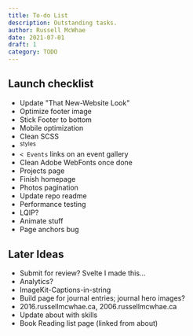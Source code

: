 ```yaml
---
title: To-do List
description: Outstanding tasks.
author: Russell McWhae
date: 2021-07-01
draft: 1
category: TODO
---
```


## Launch checklist

-   Update "That New-Website Look"
-   Optimize footer image
-   Stick Footer to bottom
-   Mobile optimization
-   Clean SCSS
-   <sup> styles
-   `< Events` links on an event gallery
-   Clean Adobe WebFonts once done
-   Projects page
-   Finish homepage
-   Photos pagination
-   Update repo readme
-   Performance testing
-   LQIP?
-   Animate stuff
-   Page anchors bug

## Later Ideas

-   Submit for review? Svelte I made this…
-   Analytics?
-   ImageKit-Captions-in-string
-   Build <category> page for journal entries; journal hero images?
-   2016.russellmcwhae.ca, 2006.russellmcwhae.ca
-   Update about with skills
-   Book Reading list page (linked from about)
